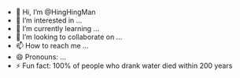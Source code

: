 - 👋 Hi, I’m @HingHingMan
- 👀 I’m interested in ...
- 🌱 I’m currently learning ...
- 💞️ I’m looking to collaborate on ...
- 📫 How to reach me ...
- 😄 Pronouns: ...
- ⚡ Fun fact: 100% of people who drank water died within 200 years

<!---
HingHingMan/HingHingMan is a ✨ special ✨ repository because its `README.md` (this file) appears on your GitHub profile.
You can click the Preview link to take a look at your changes.
--->
